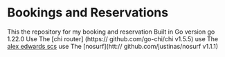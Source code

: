 # Bookings and Reservations
This the repository for my  booking and reservation
Built in Go version go 1.22.0
Use The [chi router] (https://	github.com/go-chi/chi v1.5.5)
use The [alex edwards scs](https://github.com/alexedwards/scs/v2)
use The [nosurf](htt://	github.com/justinas/nosurf v1.1.1)
